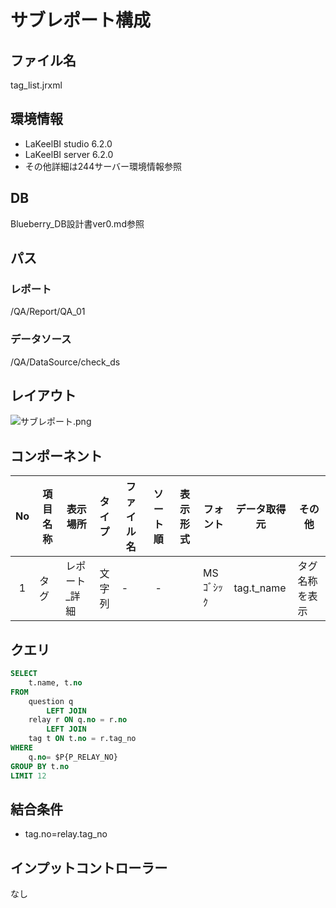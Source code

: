 # サブレポート構成

## ファイル名
tag_list.jrxml

## 環境情報
- LaKeelBI studio 6.2.0
- LaKeelBI server 6.2.0
- その他詳細は244サーバー環境情報参照

## DB
Blueberry_DB設計書ver0.md参照

## パス
### レポート
/QA/Report/QA_01
### データソース
/QA/DataSource/check_ds

## レイアウト
![サブレポート.png](https://qiita-image-store.s3.amazonaws.com/0/124751/8a83dc6e-3ec9-30a4-2fbe-5fb70ddb1e56.png)

## コンポーネント
|No|項目名称|表示場所|タイプ|ファイル名|ソート順|表示形式|フォント|データ取得元|その他|
|:---:|---|---|:---:|---|:---:|:---:|---|---|---|
|1|タグ|レポート_詳細|文字列|-|-||MSｺﾞｼｯｸ|tag.t_name|タグ名称を表示|

## クエリ
```sql
SELECT
    t.name, t.no
FROM
    question q
        LEFT JOIN
    relay r ON q.no = r.no
        LEFT JOIN
    tag t ON t.no = r.tag_no
WHERE
    q.no= $P{P_RELAY_NO}
GROUP BY t.no
LIMIT 12
```
## 結合条件
- tag.no=relay.tag_no

## インプットコントローラー
なし

